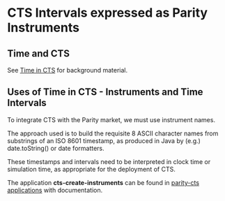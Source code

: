 CTS Intervals expressed as Parity Instruments 
======================================

## Time and CTS

See [Time in CTS](time.md) for background material.

## Uses of Time in CTS - Instruments and Time Intervals

To integrate CTS with the Parity market, we must use instrument names.

The approach used is to build the requisite 8 ASCII character names from substrings of an ISO 8601 timestamp, as produced in Java by
(e.g.) date.toString() or date formatters.

These timestamps and intervals
need to be interpreted in clock time or simulation time, as appropriate for the deployment of CTS.

The application **cts-create-instruments** can be found in [parity-cts applications](https://github.com/EnergyMashupLab/parity-cts/tree/dev/applications/cts-create-instruments) with documentation.

